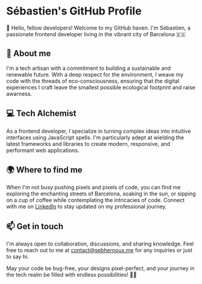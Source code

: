 # Sébastien's GitHub Profile

👋 Hello, fellow developers! Welcome to my GitHub haven. I'm Sébastien, a passionate frontend developer living in the vibrant city of Barcelona 🇪🇸   
<!--Currently, I'm weaving magic in the digital realm as a proud member of the [Kraken team](https://github.com/octoenergy).-->

## 🌱 About me

I'm a tech artisan with a commitment to building a sustainable and renewable future. With a deep respect for the environment, I weave my code with the threads of eco-consciousness, ensuring that the digital experiences I craft leave the smallest possible ecological footprint and raise awarness.

## 💻 Tech Alchemist

As a frontend developer, I specialize in turning complex ideas into intuitive interfaces using JavaScript spells. I'm particularly adept at wielding the latest frameworks and libraries to create modern, responsive, and performant web applications.

## 🌍 Where to find me

When I'm not busy pushing pixels and pixels of code, you can find me exploring the enchanting streets of Barcelona, soaking in the sun, or sipping on a cup of coffee while contemplating the intricacies of code. Connect with me on [LinkedIn](https://www.linkedin.com/in/s%C3%A9bastien-h-a03b6880) to stay updated on my professional journey.
<!--
## 🛠️ Current Arsenal

Here are some of the tools and technologies I wield in my quest to build extraordinary digital experiences:

- **Languages**: JavaScript
- **Frameworks**: React, Vue
- **Design Magic**: Figma
- **Version Control**: Git, GitHub
-->
## 📫 Get in touch

I'm always open to collaboration, discussions, and sharing knowledge. Feel free to reach out to me at [contact@sebhernoux.me](mailto:contact@sebhernoux.me) for any inquiries or just to say hi.

May your code be bug-free, your designs pixel-perfect, and your journey in the tech realm be filled with endless possibilities! 🚀✨

<!--
**Hashs7/Hashs7** is a ✨ _special_ ✨ repository because its `README.md` (this file) appears on your GitHub profile.

Here are some ideas to get you started:

- 🔭 I’m currently working on ...
- 🌱 I’m currently learning ...
- 👯 I’m looking to collaborate on ...
- 🤔 I’m looking for help with ...
- 💬 Ask me about ...
- 📫 How to reach me: ...
- 😄 Pronouns: ...
- ⚡ Fun fact: ...
-->
